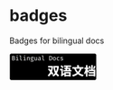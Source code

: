 # badges
Badges for bilingual docs

![badge example](https://raw.githubusercontent.com/bilingual-docs/badges/refs/heads/main/zh-en-badge.png)
